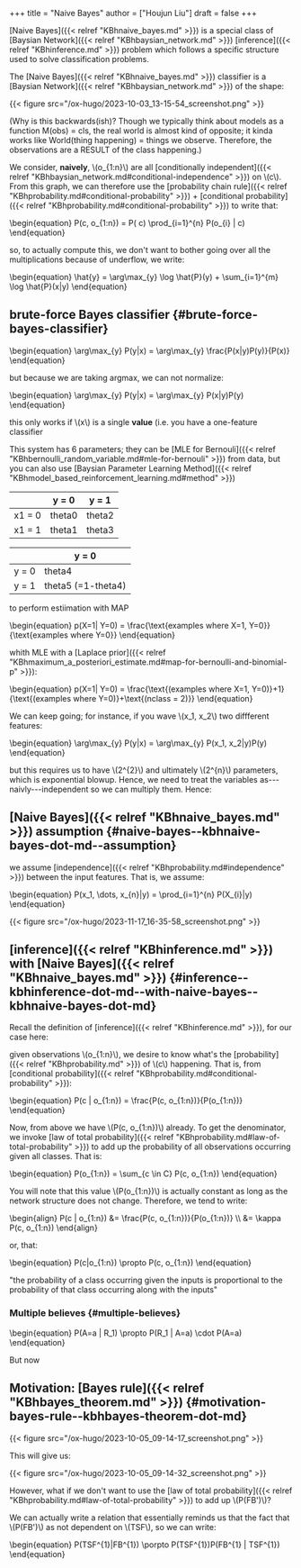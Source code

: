 +++
title = "Naive Bayes"
author = ["Houjun Liu"]
draft = false
+++

[Naive Bayes]({{< relref "KBhnaive_bayes.md" >}}) is a special class of [Baysian Network]({{< relref "KBhbaysian_network.md" >}}) [inference]({{< relref "KBhinference.md" >}}) problem which follows a specific structure used to solve classification problems.

The [Naive Bayes]({{< relref "KBhnaive_bayes.md" >}}) classifier is a [Baysian Network]({{< relref "KBhbaysian_network.md" >}}) of the shape:

{{< figure src="/ox-hugo/2023-10-03_13-15-54_screenshot.png" >}}

(Why is this backwards(ish)? Though we typically think about models as a function M(obs) = cls, the real world is almost kind of opposite; it kinda works like World(thing happening) = things we observe. Therefore, the observations are a RESULT of the class happening.)

We consider, **naively**, \\(o\_{1:n}\\) are all [conditionally independent]({{< relref "KBhbaysian_network.md#conditional-independence" >}}) on \\(c\\). From this graph, we can therefore use the [probability chain rule]({{< relref "KBhprobability.md#conditional-probability" >}}) + [conditional probability]({{< relref "KBhprobability.md#conditional-probability" >}}) to write that:

\begin{equation}
P(c, o\_{1:n}) = P( c) \prod\_{i=1}^{n} P(o\_{i} | c)
\end{equation}

so, to actually compute this, we don't want to bother going over all the multiplications because of underflow, we write:

\begin{equation}
\hat{y} = \arg\max\_{y} \log \hat{P}(y) + \sum\_{i=1}^{m} \log \hat{P}(x|y)
\end{equation}


## brute-force Bayes classifier {#brute-force-bayes-classifier}

\begin{equation}
\arg\max\_{y} P(y|x) = \arg\max\_{y} \frac{P(x|y)P(y)}{P(x)}
\end{equation}

but because we are taking argmax, we can not normalize:

\begin{equation}
\arg\max\_{y} P(y|x) = \arg\max\_{y} P(x|y)P(y)
\end{equation}

this only works if \\(x\\) is a single **value** (i.e. you have a one-feature classifier

This system has 6 parameters; they can be [MLE for Bernouli]({{< relref "KBhbernoulli_random_variable.md#mle-for-bernouli" >}}) from data, but you can also use [Baysian Parameter Learning Method]({{< relref "KBhmodel_based_reinforcement_learning.md#method" >}})

|        | y = 0  | y = 1  |
|--------|--------|--------|
| x1 = 0 | theta0 | theta2 |
| x1 = 1 | theta1 | theta3 |

|       | y = 0              |
|-------|--------------------|
| y = 0 | theta4             |
| y = 1 | theta5 (=1-theta4) |

to perform estiimation with MAP

\begin{equation}
p(X=1| Y=0) = \frac{\text{examples where X=1, Y=0}}{\text{examples where Y=0}}
\end{equation}

whith MLE with a [Laplace prior]({{< relref "KBhmaximum_a_posteriori_estimate.md#map-for-bernoulli-and-binomial-p" >}}):

\begin{equation}
p(X=1| Y=0) = \frac{\text{(examples where X=1, Y=0)}+1}{\text{(examples where Y=0)}+\text{(nclass = 2)}}
\end{equation}

We can keep going; for instance, if you wave \\(x\_1, x\_2\\) two diffferent features:

\begin{equation}
\arg\max\_{y} P(y|x) = \arg\max\_{y} P(x\_1, x\_2|y)P(y)
\end{equation}

but this requires us to have \\(2^{2}\\) and ultimately \\(2^{n}\\) parameters, which is exponential blowup. Hence, we need to treat the variables as---naivly---independent so we can multiply them. Hence:


## [Naive Bayes]({{< relref "KBhnaive_bayes.md" >}}) assumption {#naive-bayes--kbhnaive-bayes-dot-md--assumption}

we assume [independence]({{< relref "KBhprobability.md#independence" >}}) between the input features. That is, we assume:

\begin{equation}
P(x\_1, \dots, x\_{n}|y) = \prod\_{i=1}^{n} P(X\_{i}|y)
\end{equation}

{{< figure src="/ox-hugo/2023-11-17_16-35-58_screenshot.png" >}}


## [inference]({{< relref "KBhinference.md" >}}) with [Naive Bayes]({{< relref "KBhnaive_bayes.md" >}}) {#inference--kbhinference-dot-md--with-naive-bayes--kbhnaive-bayes-dot-md}

Recall the definition of [inference]({{< relref "KBhinference.md" >}}), for our case here:

given observations \\(o\_{1:n}\\), we desire to know what's the [probability]({{< relref "KBhprobability.md" >}}) of \\(c\\) happening. That is, from [conditional probability]({{< relref "KBhprobability.md#conditional-probability" >}}):

\begin{equation}
P(c | o\_{1:n}) = \frac{P(c, o\_{1:n})}{P(o\_{1:n})}
\end{equation}

Now, from above we have \\(P(c, o\_{1:n})\\) already. To get the denominator, we invoke [law of total probability]({{< relref "KBhprobability.md#law-of-total-probability" >}}) to add up the probability of all observations occurring given all classes. That is:

\begin{equation}
P(o\_{1:n}) = \sum\_{c \in C} P(c, o\_{1:n})
\end{equation}

You will note that this value \\(P(o\_{1:n})\\) is actually constant as long as the network structure does not change. Therefore, we tend to write:

\begin{align}
P(c | o\_{1:n}) &= \frac{P(c, o\_{1:n})}{P(o\_{1:n})}  \\\\
&= \kappa P(c, o\_{1:n})
\end{align}

or, that:

\begin{equation}
P(c|o\_{1:n}) \propto P(c, o\_{1:n})
\end{equation}

"the probability of a class occurring given the inputs is proportional to the probability of that class occurring along with the inputs"


### Multiple believes {#multiple-believes}

\begin{equation}
P(A=a | R\_1) \propto P(R\_1 | A=a) \cdot P(A=a)
\end{equation}

But now


## Motivation: [Bayes rule]({{< relref "KBhbayes_theorem.md" >}}) {#motivation-bayes-rule--kbhbayes-theorem-dot-md}

{{< figure src="/ox-hugo/2023-10-05_09-14-17_screenshot.png" >}}

This will give us:

{{< figure src="/ox-hugo/2023-10-05_09-14-32_screenshot.png" >}}

However, what if we don't want to use the [law of total probability]({{< relref "KBhprobability.md#law-of-total-probability" >}}) to add up \\(P(FB')\\)?

We can actually write a relation that essentially reminds us that the fact that \\(P(FB')\\) as not dependent on \\(TSF\\), so we can write:

\begin{equation}
P(TSF^{1}|FB^{1}) \porpto P(TSF^{1})P(FB^{1} | TSF^{1})
\end{equation}
